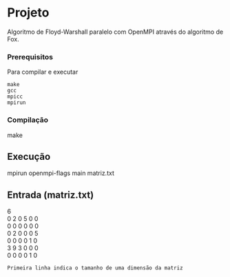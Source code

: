 # Projeto

Algoritmo de Floyd-Warshall paralelo com OpenMPI através do algoritmo de Fox.

### Prerequisitos

Para compilar e executar

```
make
gcc
mpicc
mpirun
```

### Compilação

make

## Execução

mpirun openmpi-flags main matriz.txt

## Entrada (matriz.txt)

6\
0 2 0 5 0 0\
0 0 0 0 0 0\
0 2 0 0 0 5\
0 0 0 0 1 0\
3 9 3 0 0 0\
0 0 0 0 1 0

```
Primeira linha indica o tamanho de uma dimensão da matriz
```
